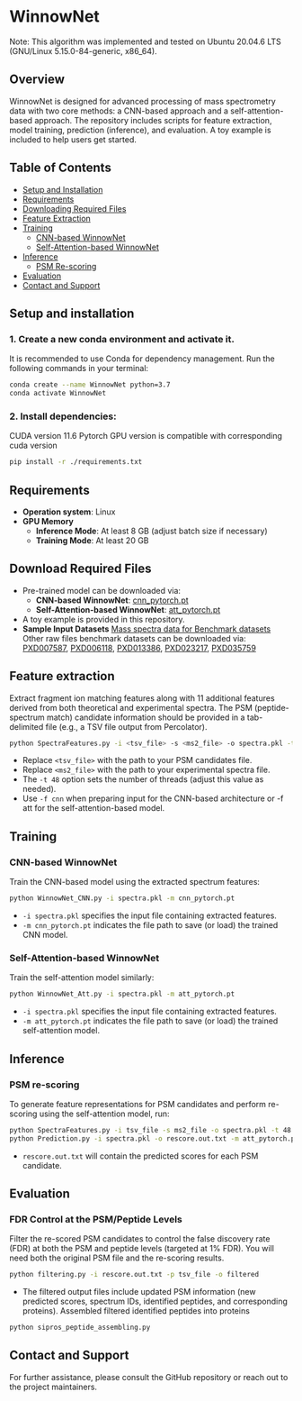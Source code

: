 # WinnowNet
Note: This algorithm was implemented and tested on Ubuntu 20.04.6 LTS (GNU/Linux 5.15.0-84-generic, x86_64).
## Overview
WinnowNet is designed for advanced processing of mass spectrometry data with two core methods: a CNN-based approach and a self-attention-based approach. The repository includes scripts for feature extraction, model training, prediction (inference), and evaluation. A toy example is included to help users get started.

## Table of Contents
- [Setup and Installation](#setup-and-installation)
- [Requirements](#Requirements)
- [Downloading Required Files](#download-required-files)
- [Feature Extraction](#feature-extraction)
- [Training](#training)
  - [CNN-based WinnowNet](#cnn-based-winnownet)
  - [Self-Attention-based WinnowNet](#self-attention-based-winnownet)
- [Inference](#inference)
  - [PSM Re-scoring](#psm-rescoring)
- [Evaluation](#evaluation)
- [Contact and Support](#contact-and-support)

## Setup and installation
### 1. Create a new conda environment and activate it.
It is recommended to use Conda for dependency management. Run the following commands in your terminal:
```bash
conda create --name WinnowNet python=3.7
conda activate WinnowNet
```
### 2. Install dependencies:
CUDA version 11.6
Pytorch GPU version is compatible with corresponding cuda version
```bash
pip install -r ./requirements.txt
```
## Requirements
* **Operation system**: Linux
* **GPU Memory**
  * **Inference Mode**: At least 8 GB (adjust batch size if necessary)
  * **Training Mode**: At least 20 GB

## Download Required Files
* Pre-trained model can be downloaded via:
  * **CNN-based WinnowNet**: [cnn_pytorch.pt](https://figshare.com/articles/dataset/Models/25513531)
  * **Self-Attention-based WinnowNet**: [att_pytorch.pt](https://figshare.com/articles/dataset/Models/25513531)
* A toy example is provided in this repository.
* **Sample Input Datasets**
[Mass spectra data for Benchmark datasets](https://figshare.com/articles/dataset/Datasets/25511770)
Other raw files benchmark datasets can be downloaded via:
[PXD007587](https://www.ebi.ac.uk/pride/archive/projects/PXD007587), [PXD006118](https://www.ebi.ac.uk/pride/archive/projects/PXD006118), [PXD013386](https://www.ebi.ac.uk/pride/archive/projects/PXD006118), [PXD023217](https://www.ebi.ac.uk/pride/archive/projects/PXD023217), [PXD035759](https://www.ebi.ac.uk/pride/archive/projects/PXD035759)

## Feature extraction

Extract fragment ion matching features along with 11 additional features derived from both theoretical and experimental spectra. The PSM (peptide-spectrum match) candidate information should be provided in a tab-delimited file (e.g., a TSV file output from Percolator).
```bash
python SpectraFeatures.py -i <tsv_file> -s <ms2_file> -o spectra.pkl -t 48 -f cnn
```
* Replace `<tsv_file>` with the path to your PSM candidates file.
* Replace `<ms2_file>` with the path to your experimental spectra file.
* The `-t 48` option sets the number of threads (adjust this value as needed).
* Use `-f cnn` when preparing input for the CNN-based architecture or -f att for the self-attention-based model.

## Training
### CNN-based WinnowNet
Train the CNN-based model using the extracted spectrum features:
```bash
python WinnowNet_CNN.py -i spectra.pkl -m cnn_pytorch.pt
```
* `-i spectra.pkl` specifies the input file containing extracted features.
* `-m cnn_pytorch.pt` indicates the file path to save (or load) the trained CNN model.

### Self-Attention-based WinnowNet
Train the self-attention model similarly:
```bash
python WinnowNet_Att.py -i spectra.pkl -m att_pytorch.pt
```
* `-i spectra.pkl` specifies the input file containing extracted features.
* `-m att_pytorch.pt` indicates the file path to save (or load) the trained self-attention model.

## Inference
### PSM re-scoring
To generate feature representations for PSM candidates and perform re-scoring using the self-attention model, run:
```bash
python SpectraFeatures.py -i tsv_file -s ms2_file -o spectra.pkl -t 48 -f att 
python Prediction.py -i spectra.pkl -o rescore.out.txt -m att_pytorch.pt  
```
* `rescore.out.txt` will contain the predicted scores for each PSM candidate.

## Evaluation
### FDR Control at the PSM/Peptide Levels
Filter the re-scored PSM candidates to control the false discovery rate (FDR) at both the PSM and peptide levels (targeted at 1% FDR). You will need both the original PSM file and the re-scoring results.
```bash
python filtering.py -i rescore.out.txt -p tsv_file -o filtered
```
* The filtered output files include updated PSM information (new predicted scores, spectrum IDs, identified peptides, and corresponding proteins).
Assembled filtered identified peptides into proteins
```bash
python sipros_peptide_assembling.py
```

## Contact and Support
For further assistance, please consult the GitHub repository or reach out to the project maintainers.